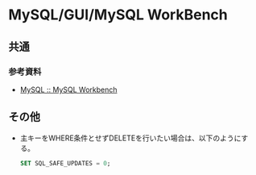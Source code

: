 # MySQL/GUI/MySQL WorkBench

## 共通

### 参考資料

- [MySQL :: MySQL Workbench](https://www.mysql.com/jp/products/workbench/)

## その他

- 主キーをWHERE条件とせずDELETEを行いたい場合は、以下のようにする。

  ```sql
  SET SQL_SAFE_UPDATES = 0;
  ```
